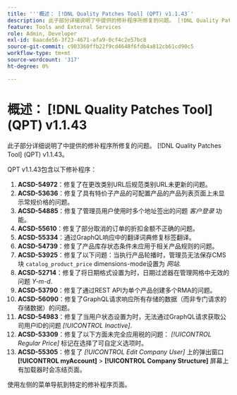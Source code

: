 ```yaml
---
title: '''概述： [!DNL Quality Patches Tool] (QPT) v1.1.43`'
description: 此子部分详细说明了中提供的修补程序所修复的问题。 [!DNL Quality Patches Tool] (QPT) v1.1.43。
feature: Tools and External Services
role: Admin, Developer
exl-id: 8aacde56-3f23-4671-afa9-0cf4c2e57bc8
source-git-commit: c903360ffb22f9cd4648f6fdb4a812cb61cd90c5
workflow-type: tm+mt
source-wordcount: '317'
ht-degree: 0%

---
```


# 概述： [!DNL Quality Patches Tool] (QPT) v1.1.43

此子部分详细说明了中提供的修补程序所修复的问题。 [!DNL Quality Patches Tool] (QPT) v1.1.43。

QPT v1.1.43包含以下修补程序：

1. **ACSD-54972**：修复了在更改类别URL后规范类别URL未更新的问题。
1. **ACSD-53636**：修复了具有特价子产品的可配置产品的产品列表页面上未显示常规价格的问题。
1. **ACSD-54885**：修复了管理员用户使用时多个地址签出的问题 *客户登录* 功能。
1. **ACSD-55610**：修复了部分取消的订单的折扣金额不正确的问题。
1. **ACSD-55334**：通过GraphQL响应中的翻译词典修复标签翻译。
1. **ACSD-54739**：修复了产品库存状态条件未应用于相关产品规则的问题。
1. **ACSD-53925**：修复了以下问题：当执行产品轮播时，管理员无法保存CMS块 `catalog_product_price` dimensions-mode设置为 *网站*.
1. **ACSD-52714**：修复了将日期格式设置为时，日期过滤器在管理网格中无效的问题 *Y-m-d*.
1. **ACSD-53790**：修复了通过REST API为单个产品创建多个RMA的问题。
1. **ACSD-56090**：修复了GraphQL请求响应所有存储的数据（而非专门请求的存储数据）的问题。
1. **ACSD-54983**：修复了当用户状态设置为时，无法通过GraphQL请求获取公司用户ID的问题 *[!UICONTROL Inactive]*.
1. **ACSD-53309**：修复了以下方面未完全应用税的问题： *[!UICONTROL Regular Price]* 标记在选择了可自定义选项时。
1. **ACSD-55305**：修复了 *[!UICONTROL Edit Company User]* 上的弹出窗口 **[!UICONTROL myAccount]** > **[!UICONTROL Company Structure]** 屏幕上有加载器时会冻结页面。

使用左侧的菜单导航到特定的修补程序页面。
